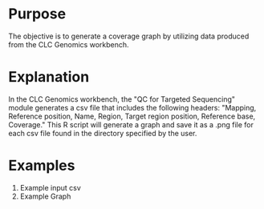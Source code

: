 # Purpose
The objective is to generate a coverage graph by utilizing data produced from the CLC Genomics workbench. 

# Explanation 
In the CLC Genomics workbench, the "QC for Targeted Sequencing" module generates a csv file that includes the following headers: "Mapping, Reference position, Name, Region, Target region position, Reference base, Coverage." This R script will generate a graph and save it as a .png file for each csv file found in the directory specified by the user.

# Examples
1. Example input csv
2. Example Graph
